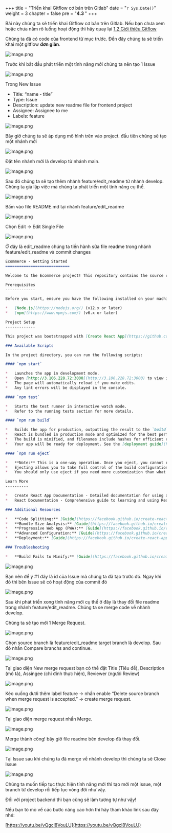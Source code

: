 +++
title = "Triển khai Gitflow cơ bản trên Gitlab"
date = "`r Sys.Date()`" 
weight = 3
chapter = false
pre = "<b>4.3 </b>"
+++


Bài này chúng ta sẽ triển khai Gitflow cơ bản trên Gitlab. Nếu bạn chưa xem hoặc chưa nắm rõ luồng hoạt động thì hãy quay lại [1.2 Giới thiệu Gitflow](1-introduction/1.2-gitflow)

Chúng ta đã có code của frontend từ mục trước. Đến đây chúng ta sẽ triển khai một gitflow 
**đơn giản**.

![image.png](/images/4-setupgitlab/4.3-gitflow/image.png?featherlight=false&width=60pc)

Trước khi bắt đầu phát triển một tính năng mới chúng ta nên tạo 1 Issue 

![image.png](/images/4-setupgitlab/4.3-gitflow/image1.png?featherlight=false&width=60pc)

Trong New Issue

- Title: “name - title”
- Type: Issue
- Description: update new readme file for frontend project
- Assignee: Assignee to me
- Labels: feature

![image.png](/images/4-setupgitlab/4.3-gitflow/image2.png?featherlight=false&width=60pc)

Bây giờ chúng ta sẽ áp dụng mô hình trên vào project. đầu tiên chúng sẽ tạo một nhánh mới

![image.png](/images/4-setupgitlab/4.3-gitflow/image3.png?featherlight=false&width=60pc)

Đặt tên nhánh mới là develop từ nhánh main.

![image.png](/images/4-setupgitlab/4.3-gitflow/image15.png?featherlight=false&width=40pc)

Sau đó chúng ta sẽ tạo thêm nhánh feature/edit_readme từ nhánh develop. Chúng ta giả lập việc mà chúng ta phát triển một tính năng cụ thể. 

![image.png](/images/4-setupgitlab/4.3-gitflow/image16.png?featherlight=false&width=40pc)

Bấm vào file README.md tại nhánh feature/edit_readme

![image.png](/images/4-setupgitlab/4.3-gitflow/image4.png?featherlight=false&width=60pc)

Chọn Edit → Edit Single File 

![image.png](/images/4-setupgitlab/4.3-gitflow/image5.png?featherlight=false&width=60pc)

Ở đây là edit_readme chúng ta tiến hành sửa file readme trong nhánh feature/edit_readme và commit changes

```markdown
Ecommerce - Getting Started
============================

Welcome to the Ecommerce project! This repository contains the source code for an online shoe store built using React. This guide will help you get started with setting up, running, and deploying the project.

Prerequisites
-------------

Before you start, ensure you have the following installed on your machine:

*   [Node.js](https://nodejs.org/) (v12.x or later)
*   [npm](https://www.npmjs.com/) (v6.x or later)

Project Setup
-------------

This project was bootstrapped with [Create React App](https://github.com/facebook/create-react-app).

### Available Scripts

In the project directory, you can run the following scripts:

#### `npm start`

*   Launches the app in development mode.
*   Open [http://3.106.228.72:3000](http://3.106.228.72:3000) to view it in the browser.
*   The page will automatically reload if you make edits.
*   Any lint errors will be displayed in the console.

#### `npm test`

*   Starts the test runner in interactive watch mode.
*   Refer to the running tests section for more details.

#### `npm run build`

*   Builds the app for production, outputting the result to the `build` folder.
*   React is bundled in production mode and optimized for the best performance.
*   The build is minified, and filenames include hashes for efficient caching.
*   Your app will be ready for deployment. See the [deployment guide](https://facebook.github.io/create-react-app/docs/deployment) for more information.

#### `npm run eject`

*   **Note:** This is a one-way operation. Once you eject, you cannot revert this action.
*   Ejecting allows you to take full control of the build configurations (webpack, Babel, ESLint, etc.).
*   You should only use eject if you need more customization than what Create React App provides.

Learn More
----------

*   Create React App Documentation - Detailed documentation for using and configuring Create React App.
*   React Documentation - Comprehensive guide to learning and using React.

### Additional Resources

*   **Code Splitting:** [Guide](https://facebook.github.io/create-react-app/docs/code-splitting) on how to split your code into smaller bundles.
*   **Bundle Size Analysis:** [Guide](https://facebook.github.io/create-react-app/docs/analyzing-the-bundle-size) for analyzing the size of your bundles.
*   **Progressive Web App (PWA):** [Guide](https://facebook.github.io/create-react-app/docs/making-a-progressive-web-app) on making your app a PWA.
*   **Advanced Configuration:** [Guide](https://facebook.github.io/create-react-app/docs/advanced-configuration) for advanced customization.
*   **Deployment:** [Guide](https://facebook.github.io/create-react-app/docs/deployment) on how to deploy your app to different hosting platforms.

### Troubleshooting

*   **Build Fails to Minify:** [Guide](https://facebook.github.io/create-react-app/docs/troubleshooting#npm-run-build-fails-to-minify) to troubleshoot issues with the build process.
```

![image.png](/images/4-setupgitlab/4.3-gitflow/image6.png?featherlight=false&width=60pc)

Bạn nên để ý #1 đây là id của Issue mà chúng ta đã tạo trước đó. Ngay khi đó thì bên Issue sẽ có hoạt động của commit đó 

![image.png](/images/4-setupgitlab/4.3-gitflow/image7.png?featherlight=false&width=60pc)

Sau khi phát triển xong tính năng mới cụ thể ở đây là thay đổi file readme trong nhánh feature/edit_readme. Chúng ta se merge code về nhánh develop.

Chúng ta sẽ tạo mới 1 Merge Request.

![image.png](/images/4-setupgitlab/4.3-gitflow/image8.png?featherlight=false&width=60pc)

Chọn source branch là  feature/edit_readme target branch là develop. Sau đó nhấn Compare branchs and continue.

![image.png](/images/4-setupgitlab/4.3-gitflow/image9.png?featherlight=false&width=60pc)

Tại giao diện New merge request bạn có thể đặt Title (Tiêu đề), Description (mô tả), Assingee (chỉ đỉnh thực hiện), Reviewer (người Review)

![image.png](/images/4-setupgitlab/4.3-gitflow/image10.png?featherlight=false&width=60pc)

Kéo xuống dưới thêm label feature → nhấn enable “Delete source branch when merge request is accepted.” → create merge request. 

![image.png](/images/4-setupgitlab/4.3-gitflow/image11.png?featherlight=false&width=60pc)

Tại giao diện merge request nhấn Merge.

![image.png](/images/4-setupgitlab/4.3-gitflow/image12.png?featherlight=false&width=60pc)

Merge thành công! bây giờ file readme bên develop đã thay đổi. 

![image.png](/images/4-setupgitlab/4.3-gitflow/image13.png?featherlight=false&width=60pc)

Tại Issue sau khi chúng ta đã merge về nhánh develop thì chúng ta sẽ Close Issue

![image.png](/images/4-setupgitlab/4.3-gitflow/image14.png?featherlight=false&width=60pc)

Chúng ta muốn tiếp tục thực hiện tính năng mới thì tạo mới một issue, một branch từ develop rồi tiếp tục vòng đời như vậy.

Đối với project backend thì bạn cũng sẽ làm tương tự như vậy!

Nếu bạn tò mò về các bước nâng cao hơn thì hãy tham khảo link sau đây nhé: 

[https://youtu.be/vQgcl8VouLU](https://youtu.be/vQgcl8VouLU)